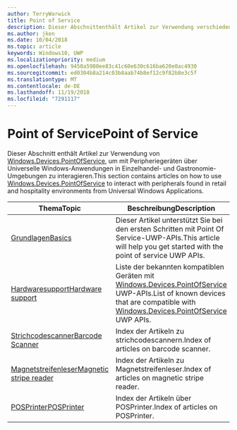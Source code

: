```yaml
---
author: TerryWarwick
title: Point of Service
description: Dieser Abschnittenthält Artikel zur Verwendung verschiedener Features des Point-of-Service-Namespace.
ms.author: jken
ms.date: 10/04/2018
ms.topic: article
keywords: Windows10, UWP
ms.localizationpriority: medium
ms.openlocfilehash: 9450a5980ee83c41c60e630c616ba620e0ac4930
ms.sourcegitcommit: ed0304b8a214c03b8aab74b8ef12c9f82b8e3c5f
ms.translationtype: MT
ms.contentlocale: de-DE
ms.lasthandoff: 11/19/2018
ms.locfileid: "7291117"
---
```

# <a name="point-of-service"></a><span data-ttu-id="f26e1-104">Point of Service</span><span class="sxs-lookup"><span data-stu-id="f26e1-104">Point of Service</span></span>
<span data-ttu-id="f26e1-105">Dieser Abschnitt enthält Artikel zur Verwendung von [Windows.Devices.PointOfService](https://docs.microsoft.com/uwp/api/windows.devices.pointofservice), um mit Peripheriegeräten über Universelle Windows-Anwendungen in Einzelhandel- und Gastronomie-Umgebungen zu interagieren.</span><span class="sxs-lookup"><span data-stu-id="f26e1-105">This section contains articles on how to use [Windows.Devices.PointOfService](https://docs.microsoft.com/uwp/api/windows.devices.pointofservice) to interact with peripherals found in retail and hospitality environments from Universal Windows Applications.</span></span>

| <span data-ttu-id="f26e1-106">Thema</span><span class="sxs-lookup"><span data-stu-id="f26e1-106">Topic</span></span> | <span data-ttu-id="f26e1-107">Beschreibung</span><span class="sxs-lookup"><span data-stu-id="f26e1-107">Description</span></span> |
|------|------------|
| [<span data-ttu-id="f26e1-108">Grundlagen</span><span class="sxs-lookup"><span data-stu-id="f26e1-108">Basics</span></span>](pos-basics.md) | <span data-ttu-id="f26e1-109">Dieser Artikel unterstützt Sie bei den ersten Schritten mit Point Of Service-UWP-APIs.</span><span class="sxs-lookup"><span data-stu-id="f26e1-109">This article will help you get started with the point of service UWP APIs.</span></span> |
| [<span data-ttu-id="f26e1-110">Hardwaresupport</span><span class="sxs-lookup"><span data-stu-id="f26e1-110">Hardware support</span></span>](pos-device-support.md) | <span data-ttu-id="f26e1-111">Liste der bekannten kompatiblen Geräten mit [Windows.Devices.PointOfService](https://aka.ms/pointofservice-api) UWP-APIs.</span><span class="sxs-lookup"><span data-stu-id="f26e1-111">List of known devices that are compatible with [Windows.Devices.PointOfService](https://aka.ms/pointofservice-api) UWP APIs.</span></span> |
| [<span data-ttu-id="f26e1-112">Strichcodescanner</span><span class="sxs-lookup"><span data-stu-id="f26e1-112">Barcode Scanner</span></span>](pos-barcodescanner.md) | <span data-ttu-id="f26e1-113">Index der Artikeln zu strichcodescannern.</span><span class="sxs-lookup"><span data-stu-id="f26e1-113">Index of articles on barcode scanner.</span></span> |
| [<span data-ttu-id="f26e1-114">Magnetstreifenleser</span><span class="sxs-lookup"><span data-stu-id="f26e1-114">Magnetic stripe reader</span></span>](pos-magnetic-stripe-reader.md) | <span data-ttu-id="f26e1-115">Index der Artikeln zu Magnetstreifenleser.</span><span class="sxs-lookup"><span data-stu-id="f26e1-115">Index of articles on magnetic stripe reader.</span></span>
| [<span data-ttu-id="f26e1-116">POSPrinter</span><span class="sxs-lookup"><span data-stu-id="f26e1-116">POSPrinter</span></span>](pos-printer.md) | <span data-ttu-id="f26e1-117">Index der Artikeln über POSPrinter.</span><span class="sxs-lookup"><span data-stu-id="f26e1-117">Index of articles on POSPrinter.</span></span> |